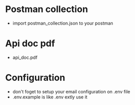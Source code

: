 # Postman collection 
  - import postman_collection.json to your postman

# Api doc pdf
   - api_doc.pdf

# Configuration
  - don't foget to setup your email configuration on .env file
  - .env.example is like .env extly use it 